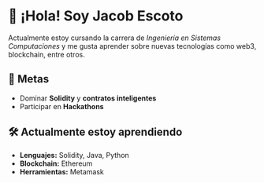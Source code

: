# 👋 ¡Hola! Soy Jacob Escoto  

Actualmente estoy cursando la carrera de *Ingeniería en Sistemas Computaciones* y 
me gusta aprender sobre nuevas tecnologías como web3, blockchain, entre otros.

## 🎯 Metas
- Dominar **Solidity** y **contratos inteligentes**
- Participar en **Hackathons**

## 🛠 Actualmente estoy aprendiendo
- **Lenguajes:** Solidity, Java, Python
- **Blockchain:** Ethereum  
- **Herramientas:** Metamask
